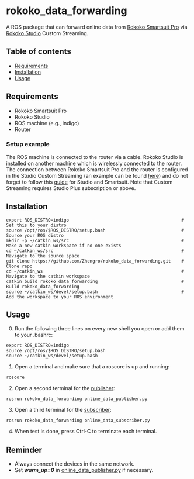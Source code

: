 # rokoko_data_forwarding
A ROS package that can forward online data from [Rokoko Smartsuit Pro](https://www.rokoko.com) via [Rokoko Studio](https://rokoko.freshdesk.com/support/solutions/articles/47001111806-rokoko-studio-1-15-1) Custom Streaming.

## Table of contents
   - [Requirements](#requirements)
   - [Installation](#installation)
   - [Usage](#usage)

## Requirements
* Rokoko Smartsuit Pro
* Rokoko Studio
* ROS machine (e.g., indigo)
* Router
### Setup example
The ROS machine is connected to the router via a cable. Rokoko Studio is installed on another machine which is wirelessly connected to the router. The connection between Rokoko Smartsuit Pro and the router is configured in the Studio Custom Streaming (an example can be found [here](https://github.com/Zhengro/rokoko_data_forwarding/blob/master/setup_custom%20streaming.png)) and do not forget to follow this [guide](https://rokoko.freshdesk.com/support/solutions/articles/47001095035-getting-started-guide-smartsuit-pro) for Studio and Smartsuit. Note that Custom Streaming requires Studio Plus subscription or above.

## Installation
```
export ROS_DISTRO=indigo                                           # Set this to your distro
source /opt/ros/$ROS_DISTRO/setup.bash                             # Source your ROS distro 
mkdir -p ~/catkin_ws/src                                           # Make a new catkin workspace if no one exists
cd ~/catkin_ws/src                                                 # Navigate to the source space
git clone https://github.com/Zhengro/rokoko_data_forwarding.git    # Clone repo
cd ~/catkin_ws                                                     # Navigate to the catkin workspace
catkin build rokoko_data_forwarding                                # Build rokoko_data_forwarding
source ~/catkin_ws/devel/setup.bash                                # Add the workspace to your ROS environment
```
## Usage
0. Run the following three lines on every new shell you open or add them to your .bashrc:
```
export ROS_DISTRO=indigo
source /opt/ros/$ROS_DISTRO/setup.bash
source ~/catkin_ws/devel/setup.bash
```
1. Open a terminal and make sure that a roscore is up and running:
```
roscore
```
2. Open a second terminal for the [publisher](https://github.com/Zhengro/rokoko_data_forwarding/blob/master/scripts/online_data_publisher.py):
```
rosrun rokoko_data_forwarding online_data_publisher.py
```
3. Open a third terminal for the [subscriber](https://github.com/Zhengro/rokoko_data_forwarding/blob/master/scripts/online_data_subscriber.py):
```
rosrun rokoko_data_forwarding online_data_subscriber.py
```
4. When test is done, press Ctrl-C to terminate each terminal.

## Reminder
* Always connect the devices in the same network.
* Set **_warm_up=0_** in [online_data_publisher.py](https://github.com/Zhengro/rokoko_data_forwarding/blob/master/scripts/online_data_publisher.py) if necessary.
